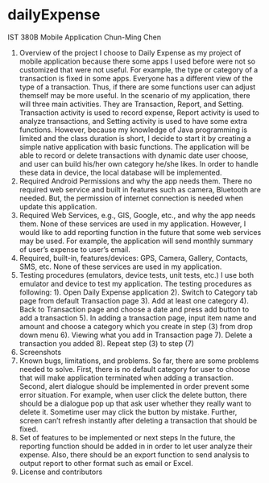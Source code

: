 dailyExpense
============
IST 380B Mobile Application
Chun-Ming Chen
1.  Overview of the project
I choose to Daily Expense as my project of mobile application because there some apps I used before were not so customized that were not useful. For example, the type or category of a transaction is fixed in some apps. Everyone has a different view of the type of a transaction. Thus, if there are some functions user can adjust themself may be more useful.
In the scenario of my application, there will three main activities. They are Transaction, Report, and Setting. Transaction activity is used to record expense, Report activity is used to analyze transactions, and Setting activity is used to have some extra functions. 
	However, because my knowledge of Java programming is limited and the class duration is short, I decide to start it by creating a simple native application with basic functions. The application will be able to record or delete transactions with dynamic date user choose, and user can build his/her own category he/she likes. In order to handle these data in device, the local database will be implemented.  
2.	Required Android Permissions and why the app needs them.
There no required web service and built in features such as camera, Bluetooth are needed. But, the permission of internet connection is needed when update this application.
3.	Required Web Services, e.g., GIS, Google, etc., and why the app needs them.
None of these services are used in my application. However, I would like to add reporting function in the future that some web services may be used. For example, the application will send monthly summary of user’s expense to user’s email. 
4.	Required, built-in, features/devices: GPS, Camera, Gallery, Contacts, SMS, etc. 
None of these services are used in my application.
5.	Testing procedures (emulators, device tests, unit tests, etc.)
I use both emulator and device to test my application. The testing procedures as following:
1).	Open Daily Expense application
2).	Switch to Category tab page from default Transaction page
3).	Add at least one category
4).	Back to Transaction page and choose a date and press add button to add a transaction
5).	In adding a transaction page, input item name and amount and choose a category which you create in step (3) from drop down menu
6).	Viewing what you add in Transaction page
7).	Delete a transaction you added
8).	Repeat step (3) to step (7)  
6.	Screenshots
7.	Known bugs, limitations, and problems.
So far, there are some problems needed to solve. First, there is no default category for user to choose that will make application terminated when adding a transaction. Second, alert dialogue should be implemented in order prevent some error situation. For example, when user click the delete button, there should be a dialogue pop up that ask user whether they really want to delete it. Sometime user may click the button by mistake. Further, screen can’t refresh instantly after deleting a transaction that should be fixed.
8.	Set of features to be implemented or next steps
In the future, the reporting function should be added in in order to let user analyze their expense. Also, there should be an export function to send analysis to output report to other format such as email or Excel.
9.	License and contributors

